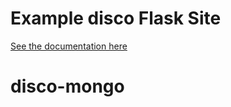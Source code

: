 # Example disco Flask Site

[See the documentation here](https://docs.letsdisco.dev/deployment-guides/flask)
# disco-mongo
